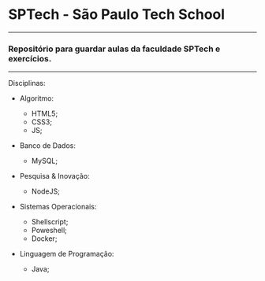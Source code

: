 # SPTech - São Paulo Tech School

---
### Repositório para guardar aulas da faculdade SPTech e exercícios.
---
Disciplinas:

- Algoritmo:
	- HTML5;
	- CSS3;
	- JS;

- Banco de Dados:
	- MySQL;

- Pesquisa & Inovação:
	- NodeJS;

- Sistemas Operacionais:
	- Shellscript;
	- Poweshell;
	- Docker;

- Linguagem de Programação:
	- Java;


